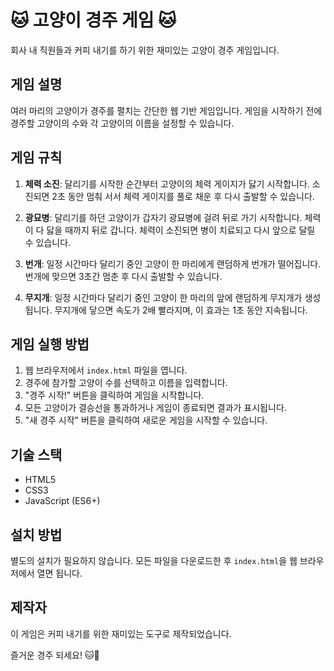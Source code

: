 # 🐱 고양이 경주 게임 🐱

회사 내 직원들과 커피 내기를 하기 위한 재미있는 고양이 경주 게임입니다.

## 게임 설명

여러 마리의 고양이가 경주를 펼치는 간단한 웹 기반 게임입니다. 게임을 시작하기 전에 경주할 고양이의 수와 각 고양이의 이름을 설정할 수 있습니다.

## 게임 규칙

1. **체력 소진**: 달리기를 시작한 순간부터 고양이의 체력 게이지가 닳기 시작합니다. 소진되면 2초 동안 멈춰 서서 체력 게이지를 풀로 채운 후 다시 출발할 수 있습니다.

2. **광묘병**: 달리기를 하던 고양이가 갑자기 광묘병에 걸려 뒤로 가기 시작합니다. 체력이 다 닳을 때까지 뒤로 갑니다. 체력이 소진되면 병이 치료되고 다시 앞으로 달릴 수 있습니다.

3. **번개**: 일정 시간마다 달리기 중인 고양이 한 마리에게 랜덤하게 번개가 떨어집니다. 번개에 맞으면 3초간 멈춘 후 다시 출발할 수 있습니다.

4. **무지개**: 일정 시간마다 달리기 중인 고양이 한 마리의 앞에 랜덤하게 무지개가 생성됩니다. 무지개에 닿으면 속도가 2배 빨라지며, 이 효과는 1초 동안 지속됩니다.

## 게임 실행 방법

1. 웹 브라우저에서 `index.html` 파일을 엽니다.
2. 경주에 참가할 고양이 수를 선택하고 이름을 입력합니다.
3. "경주 시작!" 버튼을 클릭하여 게임을 시작합니다.
4. 모든 고양이가 결승선을 통과하거나 게임이 종료되면 결과가 표시됩니다.
5. "새 경주 시작" 버튼을 클릭하여 새로운 게임을 시작할 수 있습니다.

## 기술 스택

- HTML5
- CSS3
- JavaScript (ES6+)

## 설치 방법

별도의 설치가 필요하지 않습니다. 모든 파일을 다운로드한 후 `index.html`을 웹 브라우저에서 열면 됩니다.

## 제작자

이 게임은 커피 내기를 위한 재미있는 도구로 제작되었습니다.

즐거운 경주 되세요! 🐱🏁 